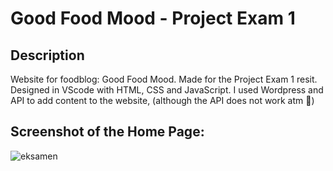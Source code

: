 # Good Food Mood - Project Exam 1 

## Description
Website for foodblog: Good Food Mood. Made for the Project Exam 1 resit. 
Designed in VScode with HTML, CSS and JavaScript. I used Wordpress and API to add content to the website, (although the API does not work atm 🤣)

## Screenshot of the Home Page: 

![eksamen](https://github.com/SofieSK/good-food-mood/assets/105172252/c37ca307-e1b8-4d39-8d83-06f1dbbc3261)
